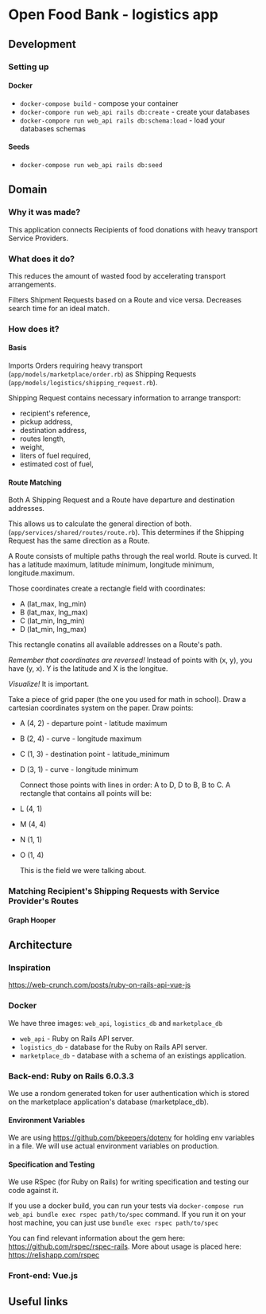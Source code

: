 # Open Food Bank - logistics app

## Development

### Setting up

#### Docker

* `docker-compose build` - compose your container
* `docker-compore run web_api rails db:create` - create your databases
* `docker-compore run web_api rails db:schema:load` - load your databases schemas

#### Seeds

* `docker-compose run web_api rails db:seed`

## Domain

### Why it was made?

 This application connects Recipients of food donations with heavy transport Service Providers.

### What does it do?

 This reduces the amount of wasted food by accelerating transport arrangements.

 Filters Shipment Requests based on a Route and vice versa. Decreases search time for an ideal match.

### How does it?

#### Basis

 Imports Orders requiring heavy transport (`app/models/marketplace/order.rb`) as Shipping Requests (`app/models/logistics/shipping_request.rb`).

 Shipping Request contains necessary information to arrange transport:
* recipient's reference,
* pickup address,
* destination address,
* routes length,
* weight,
* liters of fuel required,
* estimated cost of fuel,

#### Route Matching

 Both A Shipping Request and a Route have departure and destination addresses.

 This allows us to calculate the general direction of both. (`app/services/shared/routes/route.rb`). This determines if the Shipping Request has the same direction as a Route.

 A Route consists of multiple paths through the real world. Route is curved. It has a latitude maximum, latitude minimum, longitude minimum, longitude.maximum.

 Those coordinates create a rectangle field with coordinates:
* A (lat_max, lng_min)
* B (lat_max, lng_max)
* C (lat_min, lng_min)
* D (lat_min, lng_max)

 This rectangle conatins all available addresses on a Route's path.

 *Remember that coordinates are reversed!* Instead of points with (x, y), you have (y, x). Y is the latitude and X is the longitue.

*Visualize!* It is important.

 Take a piece of grid paper (the one you used for math in school). Draw a cartesian coordinates system on the paper. Draw points:
* A (4, 2) - departure point - latitude maximum
* B (2, 4) - curve - longitude maximum
* C (1, 3) - destination point - latitude_minimum
* D (3, 1) - curve - longitude minimum

  Connect those points with lines in order: A to D, D to B, B to C. A rectangle that contains all points will be:
* L (4, 1)
* M (4, 4)
* N (1, 1)
* O (1, 4)

  This is the field we were talking about.

### Matching Recipient's Shipping Requests with Service Provider's Routes

#### Graph Hooper

## Architecture

### Inspiration
https://web-crunch.com/posts/ruby-on-rails-api-vue-js

### Docker

We have three images: `web_api`, `logistics_db` and `marketplace_db`

* `web_api` - Ruby on Rails API server.
* `logistics_db` - database for the Ruby on Rails API server.
* `marketplace_db` - database with a schema of an existings application.

### Back-end: Ruby on Rails 6.0.3.3

 We use a rondom generated token for user authentication which is stored on the marketplace application's database (marketplace_db).

#### Environment Variables

 We are using https://github.com/bkeepers/dotenv for holding env variables in a file. We will use actual environment variables on production.

#### Specification and Testing

 We use RSpec (for Ruby on Rails) for writing specification and testing our code against it.

 If you use a docker build, you can run your tests via `docker-compose run web_api bundle exec rspec path/to/spec` command. If you run it on your host machine, you can just use `bundle exec rspec path/to/spec`

 You can find relevant information about the gem here: https://github.com/rspec/rspec-rails. More about usage is placed here: https://relishapp.com/rspec

### Front-end: Vue.js

## Useful links

